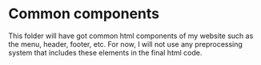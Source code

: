 # Common components
This folder will have got common html components of my website such as the menu, header, footer, etc.
For now, I will not use any preprocessing system that includes these elements in the final html code.